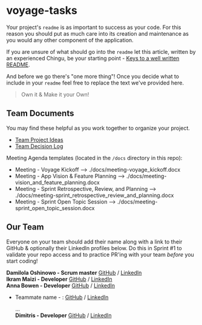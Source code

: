 # voyage-tasks

Your project's `readme` is as important to success as your code. For 
this reason you should put as much care into its creation and maintenance
as you would any other component of the application.

If you are unsure of what should go into the `readme` let this article,
written by an experienced Chingu, be your starting point - 
[Keys to a well written README](https://tinyurl.com/yk3wubft).

And before we go there's "one more thing"! Once you decide what to include
in your `readme` feel free to replace the text we've provided here.

> Own it & Make it your Own!

## Team Documents

You may find these helpful as you work together to organize your project.

- [Team Project Ideas](./docs/team_project_ideas.md)
- [Team Decision Log](./docs/team_decision_log.md)

Meeting Agenda templates (located in the `/docs` directory in this repo):

- Meeting - Voyage Kickoff --> ./docs/meeting-voyage_kickoff.docx
- Meeting - App Vision & Feature Planning --> ./docs/meeting-vision_and_feature_planning.docx
- Meeting - Sprint Retrospective, Review, and Planning --> ./docs/meeting-sprint_retrospective_review_and_planning.docx
- Meeting - Sprint Open Topic Session --> ./docs/meeting-sprint_open_topic_session.docx

## Our Team

Everyone on your team should add their name along with a link to their GitHub
& optionally their LinkedIn profiles below. Do this in Sprint #1 to validate
your repo access and to practice PR'ing with your team *before* you start
coding!

 **Damilola Oshinowo - Scrum master** [GitHub](https://github.com/dami-boy) / [LinkedIn](https://linkedin.com/in/damilola-oshinowo)  
 **Ikram Maizi - Developer** [GitHub](https://github.com/ikrammaizi) / [LinkedIn](https://www.linkedin.com/in/ikram-maizi-6142011bb/)  
 **Anna Bowen - Developer** [GitHub](https://github.com/bowenanna) / [LinkedIn](https://www.linkedin.com/in/realannabowen/)   
- Teammate name - : [GitHub](https://github.com/ghaccountname) / [LinkedIn](https://linkedin.com/in/liaccountname)  

   ...  
**Dimitris - Developer** [GitHub](https://github.com/dimitriost1) / [LinkedIn](https://www.linkedin.com/in/dimitrios-t-0bb8aa257/)

